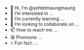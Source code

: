 - 👋 Hi, I’m @yehtetmaungmaung
- 👀 I’m interested in ...
- 🌱 I’m currently learning ...
- 💞️ I’m looking to collaborate on ...
- 📫 How to reach me ...
- 😄 Pronouns: ...
- ⚡ Fun fact: ...

<!---
yehtetmaungmaung-oway/yehtetmaungmaung-oway is a ✨ special ✨ repository because its `README.md` (this file) appears on your GitHub profile.
You can click the Preview link to take a look at your changes.
--->
